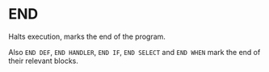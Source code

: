 # END

Halts execution, marks the end of the program.

Also `END DEF`, `END HANDLER`, `END IF`, `END SELECT` and `END WHEN` mark the end of their relevant blocks.
